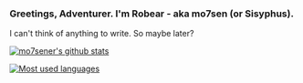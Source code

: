 ### Greetings, Adventurer. I'm Robear - aka mo7sen (or Sisyphus).

I can't think of anything to write. So maybe later?

[![mo7sener's github stats](https://github-readme-stats.vercel.app/api?username=mo7sener&count_private=true&show_icons=true&theme=dracula)](https://github.com/anuraghazra/github-readme-stats)

[![Most used languages](https://github-readme-stats.vercel.app/api/top-langs/?username=mo7sener&theme=dracula&layout=compact&hide=javascript)](https://github.com/anuraghazra/github-readme-stats)

<!-- [![Spotify](https://novatorem.mo7sener.vercel.app/api/spotify)](https://open.spotify.com/user/9uckyycibtwtf1om6vty3exjb)/>
